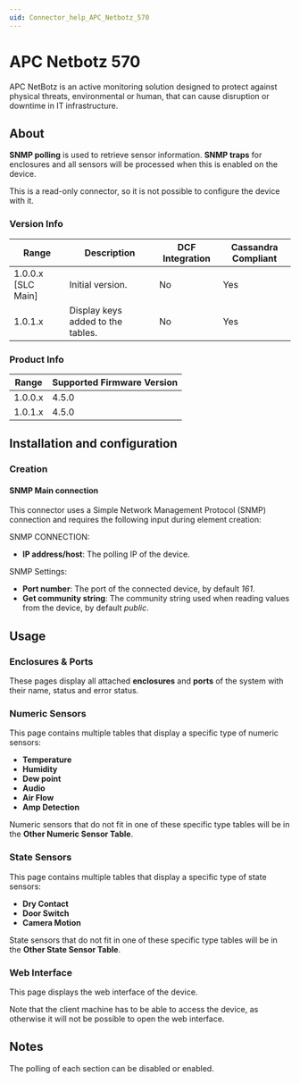 ```yaml
---
uid: Connector_help_APC_Netbotz_570
---
```


# APC Netbotz 570

APC NetBotz is an active monitoring solution designed to protect against physical threats, environmental or human, that can cause disruption or downtime in IT infrastructure.

## About

**SNMP polling** is used to retrieve sensor information. **SNMP traps** for enclosures and all sensors will be processed when this is enabled on the device.

This is a read-only connector, so it is not possible to configure the device with it.

### Version Info

| **Range**     | **Description**                   | **DCF Integration** | **Cassandra Compliant** |
|----------------------|-----------------------------------|---------------------|-------------------------|
| 1.0.0.x \[SLC Main\] | Initial version.                  | No                  | Yes                     |
| 1.0.1.x              | Display keys added to the tables. | No                  | Yes                     |

### Product Info

| Range | Supported Firmware Version |
|------------------|-----------------------------|
| 1.0.0.x          | 4.5.0                       |
| 1.0.1.x          | 4.5.0                       |

## Installation and configuration

### Creation

#### SNMP Main connection

This connector uses a Simple Network Management Protocol (SNMP) connection and requires the following input during element creation:

SNMP CONNECTION:

- **IP address/host**: The polling IP of the device.

SNMP Settings:

- **Port number**: The port of the connected device, by default *161*.
- **Get community string**: The community string used when reading values from the device, by default *public*.

## Usage

### Enclosures & Ports

These pages display all attached **enclosures** and **ports** of the system with their name, status and error status.

### Numeric Sensors

This page contains multiple tables that display a specific type of numeric sensors:

- **Temperature**
- **Humidity**
- **Dew point**
- **Audio**
- **Air Flow**
- **Amp Detection**

Numeric sensors that do not fit in one of these specific type tables will be in the **Other Numeric Sensor Table**.

### State Sensors

This page contains multiple tables that display a specific type of state sensors:

- **Dry Contact**
- **Door Switch**
- **Camera Motion**

State sensors that do not fit in one of these specific type tables will be in the **Other State Sensor Table**.

### Web Interface

This page displays the web interface of the device.

Note that the client machine has to be able to access the device, as otherwise it will not be possible to open the web interface.

## Notes

The polling of each section can be disabled or enabled.

